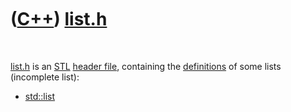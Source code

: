 
 

 

 

 

 

([C++](Cpp.md)) [list.h](CppListH.md)
=======================================

 

[list.h](CppListH.md) is an [STL](CppStl.md) [header
file](CppHeaderFile.md), containing the
[definitions](CppDefinition.md) of some lists (incomplete list):

-   [std::list](CppStdList.md)

 

 

 

 

 

 

